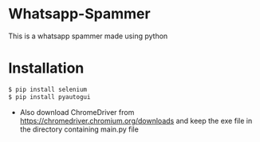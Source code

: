 # Whatsapp-Spammer
This is a whatsapp spammer made using python
# Installation
```bash
$ pip install selenium
$ pip install pyautogui
```
- Also download ChromeDriver from https://chromedriver.chromium.org/downloads and keep the exe file in the directory containing main.py file
